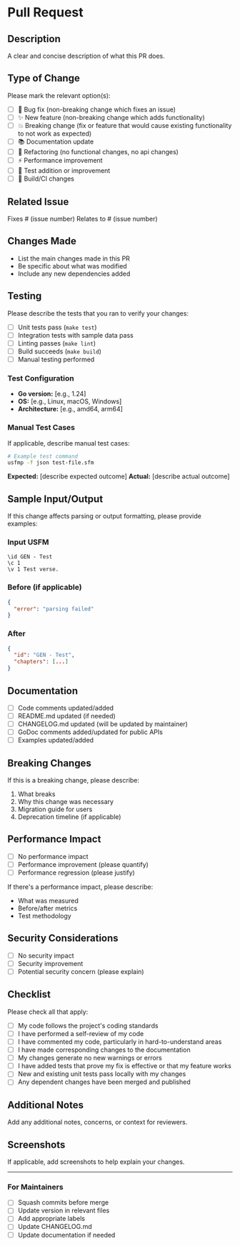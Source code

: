 # Pull Request

## Description
A clear and concise description of what this PR does.

## Type of Change
Please mark the relevant option(s):

- [ ] 🐛 Bug fix (non-breaking change which fixes an issue)
- [ ] ✨ New feature (non-breaking change which adds functionality)  
- [ ] 💥 Breaking change (fix or feature that would cause existing functionality to not work as expected)
- [ ] 📚 Documentation update
- [ ] 🔧 Refactoring (no functional changes, no api changes)
- [ ] ⚡ Performance improvement
- [ ] 🧪 Test addition or improvement
- [ ] 🔨 Build/CI changes

## Related Issue
Fixes # (issue number)
Relates to # (issue number)

## Changes Made
- List the main changes made in this PR
- Be specific about what was modified
- Include any new dependencies added

## Testing
Please describe the tests that you ran to verify your changes:

- [ ] Unit tests pass (`make test`)
- [ ] Integration tests with sample data pass
- [ ] Linting passes (`make lint`)
- [ ] Build succeeds (`make build`)
- [ ] Manual testing performed

### Test Configuration
- **Go version:** [e.g., 1.24]
- **OS:** [e.g., Linux, macOS, Windows]
- **Architecture:** [e.g., amd64, arm64]

### Manual Test Cases
If applicable, describe manual test cases:

```bash
# Example test command
usfmp -f json test-file.sfm
```

**Expected:** [describe expected outcome]
**Actual:** [describe actual outcome]

## Sample Input/Output
If this change affects parsing or output formatting, please provide examples:

### Input USFM
```usfm
\id GEN - Test
\c 1
\v 1 Test verse.
```

### Before (if applicable)
```json
{
  "error": "parsing failed"
}
```

### After
```json
{
  "id": "GEN - Test",
  "chapters": [...]
}
```

## Documentation
- [ ] Code comments updated/added
- [ ] README.md updated (if needed)
- [ ] CHANGELOG.md updated (will be updated by maintainer)
- [ ] GoDoc comments added/updated for public APIs
- [ ] Examples updated/added

## Breaking Changes
If this is a breaking change, please describe:

1. What breaks
2. Why this change was necessary
3. Migration guide for users
4. Deprecation timeline (if applicable)

## Performance Impact
- [ ] No performance impact
- [ ] Performance improvement (please quantify)
- [ ] Performance regression (please justify)

If there's a performance impact, please describe:
- What was measured
- Before/after metrics
- Test methodology

## Security Considerations
- [ ] No security impact
- [ ] Security improvement
- [ ] Potential security concern (please explain)

## Checklist
Please check all that apply:

- [ ] My code follows the project's coding standards
- [ ] I have performed a self-review of my code
- [ ] I have commented my code, particularly in hard-to-understand areas
- [ ] I have made corresponding changes to the documentation
- [ ] My changes generate no new warnings or errors
- [ ] I have added tests that prove my fix is effective or that my feature works
- [ ] New and existing unit tests pass locally with my changes
- [ ] Any dependent changes have been merged and published

## Additional Notes
Add any additional notes, concerns, or context for reviewers.

## Screenshots
If applicable, add screenshots to help explain your changes.

---

### For Maintainers
- [ ] Squash commits before merge
- [ ] Update version in relevant files
- [ ] Add appropriate labels
- [ ] Update CHANGELOG.md
- [ ] Update documentation if needed